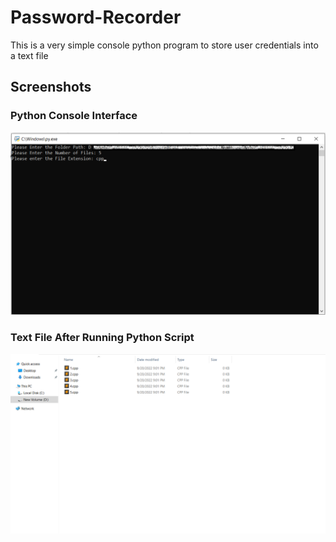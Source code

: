 # Password-Recorder
This is a very simple console python program to store user credentials into a text file

## Screenshots

### Python Console Interface
![App Screenshot](https://github.com/youssef-gerges-ramzy-mokhtar/Create-Files-A-Simple-Automation-Script-/blob/main/Scrrenshots/1.png?raw=true)

### Text File After Running Python Script
![App Screenshot](https://github.com/youssef-gerges-ramzy-mokhtar/Create-Files-A-Simple-Automation-Script-/blob/main/Scrrenshots/2.png?raw=true)
